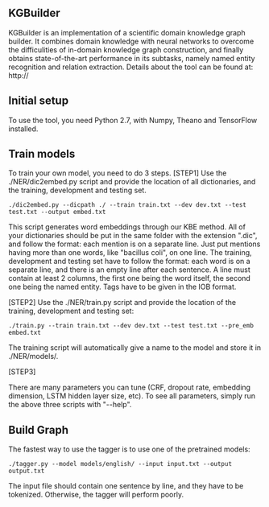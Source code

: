## KGBuilder
KGBuilder is an implementation of a scientific domain knowledge graph builder. It combines domain knowledge with neural networks to overcome the difficulities of in-domain knowledge graph construction, and finally obtains state-of-the-art performance in its subtasks, namely named entity recognition and relation extraction. Details about the tool can be found at: http://

## Initial setup
To use the tool, you need Python 2.7, with Numpy, Theano and TensorFlow installed.

## Train models
To train your own model, you need to do 3 steps.
[STEP1] Use the ./NER/dic2embed.py script and provide the location of all dictionaries, and the training, development and testing set.
```
./dic2embed.py --dicpath ./ --train train.txt --dev dev.txt --test test.txt --output embed.txt
```
This script generates word embeddings through our KBE method. All of your dictionaries should be put in the same folder with the extension ".dic", and follow the format: each mention is on a separate line. Just put mentions having more than one words, like "bacillus coli", on one line.
The training, development and testing set have to follow the format: each word is on a separate line, and there is an empty line after each sentence. A line must contain at least 2 columns, the first one being the word itself, the second one being the named entity. Tags have to be given in the IOB format.

[STEP2] Use the ./NER/train.py script and provide the location of the training, development and testing set:
```
./train.py --train train.txt --dev dev.txt --test test.txt --pre_emb embed.txt
```
The training script will automatically give a name to the model and store it in ./NER/models/.

[STEP3]

There are many parameters you can tune (CRF, dropout rate, embedding dimension, LSTM hidden layer size, etc). To see all parameters, simply run the above three scripts with "--help".

## Build Graph
The fastest way to use the tagger is to use one of the pretrained models:
```
./tagger.py --model models/english/ --input input.txt --output output.txt
```
The input file should contain one sentence by line, and they have to be tokenized. Otherwise, the tagger will perform poorly.
